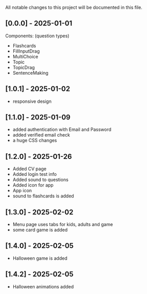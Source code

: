 All notable changes to this project will be documented in this file.

## [0.0.0] - 2025-01-01

Components: (question types)

- Flashcards
- FillInputDrag
- MultiChoice
- Topic
- TopicDrag
- SentenceMaking

## [1.0.1] - 2025-01-02

- responsive design

## [1.1.0] - 2025-01-09

- added authentication with Email and Password
- added verified email check
- a huge CSS changes

## [1.2.0] - 2025-01-26

- Added CV page
- Added login test info
- Added sound to questions
- Added icon for app
- App icon
- sound to flashcards is added

## [1.3.0] - 2025-02-02

- Menu page uses tabs for kids, adults and game
- some card game is added

## [1.4.0] - 2025-02-05

- Halloween game is added

## [1.4.2] - 2025-02-05

- Halloween animations added
